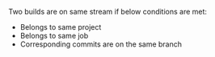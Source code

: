 Two builds are on same stream if below conditions are met:
* Belongs to same project
* Belongs to same job
* Corresponding commits are on the same branch